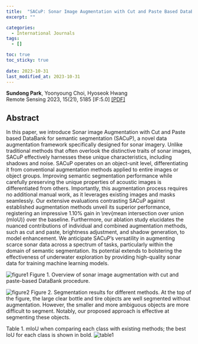 ```yaml
---
title:  "SACuP: Sonar Image Augmentation with Cut and Paste Based DataBank for Semantic Segmentation"
excerpt: ""

categories:
  - International Journals
tags:
  - []

toc: true
toc_sticky: true
 
date: 2023-10-31
last_modified_at: 2023-10-31
---
```

**Sundong Park**, Yoonyoung Choi, Hyoseok Hwang  
Remote Sensing 2023, 15(21), 5185 [IF:5.0] [[PDF]](https://doi.org/10.3390/rs15215185)

## Abstract
In this paper, we introduce Sonar image Augmentation with Cut and Paste based DataBank for semantic segmentation (SACuP), a novel data augmentation framework specifically designed for sonar imagery.
Unlike traditional methods that often overlook the distinctive traits of sonar images, SACuP effectively harnesses these unique characteristics, including shadows and noise.
SACuP operates on an object-unit level, differentiating it from conventional augmentation methods applied to entire images or object groups.
Improving semantic segmentation performance while carefully preserving the unique properties of acoustic images is differentiated from others.
Importantly, this augmentation process requires no additional manual work, as it leverages existing images and masks seamlessly.
Our extensive evaluations contrasting SACuP against established augmentation methods unveil its superior performance, registering an impressive 1.10% gain in \rev{mean intersection over union (mIoU)} over the baseline.
Furthermore, our ablation study elucidates the nuanced contributions of individual and combined augmentation methods, such as cut and paste, brightness adjustment, and shadow generation, to model enhancement.
We anticipate SACuP’s versatility in augmenting scarce sonar data across a spectrum of tasks, particularly within the domain of semantic segmentation.
Its potential extends to bolstering the effectiveness of underwater exploration by providing high-quality sonar data for training machine learning models.

![figure1](https://github.com/sundongpark/sonar_image_save/assets/73617312/d709314e-9c9f-4c6e-82dc-77bf9cd4f1cc)
Figure 1. Overview of sonar image augmentation with cut and paste-based DataBank procedure.

![figure2](https://github.com/sundongpark/sonar_image_save/assets/73617312/9e86c3cf-fabe-40dc-9a7d-4356633cf0b7)
Figure 2. Segmentation results for different methods. At the top of the figure, the large clear bottle and tire objects are well segmented without augmentation. However, the smaller and more ambiguous objects are more difficult to segment. Notably, our proposed approach is effective at segmenting these objects.

Table 1. mIoU when comparing each class with existing methods; the best IoU for each class is shown in bold.
![table1](https://github.com/sundongpark/sonar_image_save/assets/73617312/84e84793-32f9-4987-9199-63a198ca09c0)
